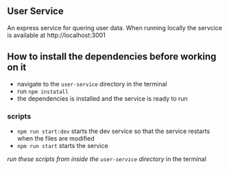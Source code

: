 ## User Service

An express service for quering user data.
When running locally the servcice is available at http://localhost:3001

## How to install the dependencies before working on it
- navigate to the `user-service` directory in the terminal
- run `npm instatall`
- the dependencies is installed and the service is ready to run


### scripts

- `npm run start:dev` starts the dev service so that the service restarts when the files are modified
- `npm run start` starts the service

_run these scripts from inside the `user-service` directory_ in the terminal
